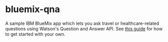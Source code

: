 bluemix-qna
===========

A sample IBM BlueMix app which lets you ask travel or healthcare-related questions using Watson's Question and Answer API.  See [this guide](http://www.ibm.com/smarterplanet/us/en/ibmwatson/developercloud/doc/qaapi/#sampleApp) for how to get started with your own.
